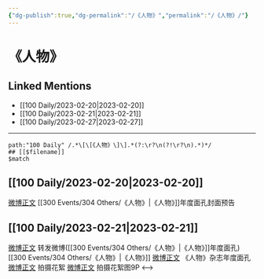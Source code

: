 ```yaml
---
{"dg-publish":true,"dg-permalink":"/《人物》","permalink":"/《人物》/"}
---
```


# 《人物》

## Linked Mentions
- [[100 Daily/2023-02-20\|2023-02-20]]
- [[100 Daily/2023-02-21\|2023-02-21]]
- [[100 Daily/2023-02-27\|2023-02-27]]


---

```expander
path:"100 Daily" /.*\[\[《人物》\]\].*(?:\r?\n(?!\r?\n).*)*/
## [[$filename]]
$match
```
## [[100 Daily/2023-02-20\|2023-02-20]]
[微博正文](https://m.weibo.cn/1043325954/4871235068758261) [[300 Events/304 Others/《人物》\|《人物》]]年度面孔封面预告
## [[100 Daily/2023-02-21\|2023-02-21]]
[微博正文](https://m.weibo.cn/1736988591/4871595208475510) 转发微博([[300 Events/304 Others/《人物》\|《人物》]]年度面孔)
[[300 Events/304 Others/《人物》\|《人物》]]
[微博正文](https://m.weibo.cn/1043325954/4871514132841366) 《人物》杂志年度面孔
[微博正文](https://m.weibo.cn/7478855230/4871612393066244) 拍摄花絮
[微博正文](https://m.weibo.cn/7478855230/4871629060703567) 拍摄花絮图9P
<-->
